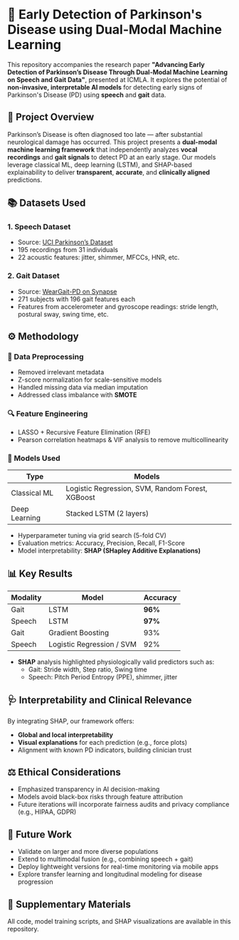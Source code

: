 # 🧠 Early Detection of Parkinson's Disease using Dual-Modal Machine Learning

This repository accompanies the research paper **"Advancing Early Detection of Parkinson’s Disease Through Dual-Modal Machine Learning on Speech and Gait Data"**, presented at ICMLA. It explores the potential of **non-invasive, interpretable AI models** for detecting early signs of Parkinson's Disease (PD) using **speech** and **gait** data.

## 🧩 Project Overview

Parkinson’s Disease is often diagnosed too late — after substantial neurological damage has occurred. This project presents a **dual-modal machine learning framework** that independently analyzes **vocal recordings** and **gait signals** to detect PD at an early stage. Our models leverage classical ML, deep learning (LSTM), and SHAP-based explainability to deliver **transparent**, **accurate**, and **clinically aligned** predictions.

## 📚 Datasets Used

### 1. **Speech Dataset**  
- Source: [UCI Parkinson’s Dataset](https://archive.ics.uci.edu/dataset/174/parkinsons)  
- 195 recordings from 31 individuals  
- 22 acoustic features: jitter, shimmer, MFCCs, HNR, etc.

### 2. **Gait Dataset**  
- Source: [WearGait-PD on Synapse](https://www.synapse.org/Synapse:syn52540892/wiki/)  
- 271 subjects with 196 gait features each  
- Features from accelerometer and gyroscope readings: stride length, postural sway, swing time, etc.

## ⚙️ Methodology

### 🧼 Data Preprocessing
- Removed irrelevant metadata
- Z-score normalization for scale-sensitive models
- Handled missing data via median imputation
- Addressed class imbalance with **SMOTE**

### 🔍 Feature Engineering
- LASSO + Recursive Feature Elimination (RFE)
- Pearson correlation heatmaps & VIF analysis to remove multicollinearity

### 🤖 Models Used
| Type              | Models                                        |
|-------------------|-----------------------------------------------|
| Classical ML       | Logistic Regression, SVM, Random Forest, XGBoost |
| Deep Learning      | Stacked LSTM (2 layers)                        |

- Hyperparameter tuning via grid search (5-fold CV)
- Evaluation metrics: Accuracy, Precision, Recall, F1-Score
- Model interpretability: **SHAP (SHapley Additive Explanations)**

## 📊 Key Results

| Modality | Model         | Accuracy |
|----------|---------------|----------|
| Gait     | LSTM          | **96%**  |
| Speech   | LSTM          | **97%**  |
| Gait     | Gradient Boosting | 93% |
| Speech   | Logistic Regression / SVM | 92% |

- **SHAP** analysis highlighted physiologically valid predictors such as:
  - Gait: Stride width, Step ratio, Swing time
  - Speech: Pitch Period Entropy (PPE), shimmer, jitter

## 🩺 Interpretability and Clinical Relevance

By integrating SHAP, our framework offers:
- **Global and local interpretability**
- **Visual explanations** for each prediction (e.g., force plots)
- Alignment with known PD indicators, building clinician trust

## ⚖️ Ethical Considerations

- Emphasized transparency in AI decision-making
- Models avoid black-box risks through feature attribution
- Future iterations will incorporate fairness audits and privacy compliance (e.g., HIPAA, GDPR)

## 🔭 Future Work

- Validate on larger and more diverse populations
- Extend to multimodal fusion (e.g., combining speech + gait)
- Deploy lightweight versions for real-time monitoring via mobile apps
- Explore transfer learning and longitudinal modeling for disease progression

## 📎 Supplementary Materials

All code, model training scripts, and SHAP visualizations are available in this repository.




